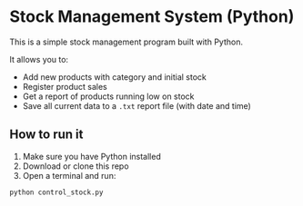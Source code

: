 # Stock Management System (Python)

This is a simple stock management program built with Python.

It allows you to:
- Add new products with category and initial stock
- Register product sales
- Get a report of products running low on stock
- Save all current data to a `.txt` report file (with date and time)

## How to run it

1. Make sure you have Python installed
2. Download or clone this repo
3. Open a terminal and run:

```bash
python control_stock.py
